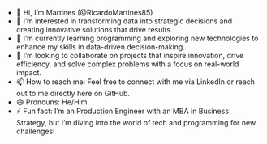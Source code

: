 - 👋 Hi, I’m Martines (@RicardoMartines85)
- 👀 I’m interested in transforming data into strategic decisions and creating innovative solutions that drive results.
- 🌱 I’m currently learning programming and exploring new technologies to enhance my skills in data-driven decision-making.
- 💞️ I’m looking to collaborate on projects that inspire innovation, drive efficiency, and solve complex problems with a focus on real-world impact.
- 📫 How to reach me: Feel free to connect with me via LinkedIn or reach out to me directly here on GitHub.
- 😄 Pronouns: He/Him.
- ⚡ Fun fact: I’m an Production Engineer with an MBA in Business Strategy, but I’m diving into the world of tech and programming for new challenges!
<!---
RicardoMartines85/RicardoMartines85 is a ✨ special ✨ repository because its `README.md` (this file) appears on your GitHub profile.
You can click the Preview link to take a look at your changes.
--->

